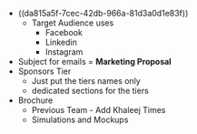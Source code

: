 - ((da815a5f-7cec-42db-966a-81d3a0d1e83f))
	- Target Audience uses
		- Facebook
		- Linkedin
		- Instagram
- Subject for emails = **Marketing Proposal**
- Sponsors Tier
	- Just put the tiers names only
	- dedicated sections for the tiers
- Brochure
	- Previous Team - Add Khaleej Times
	- Simulations and Mockups